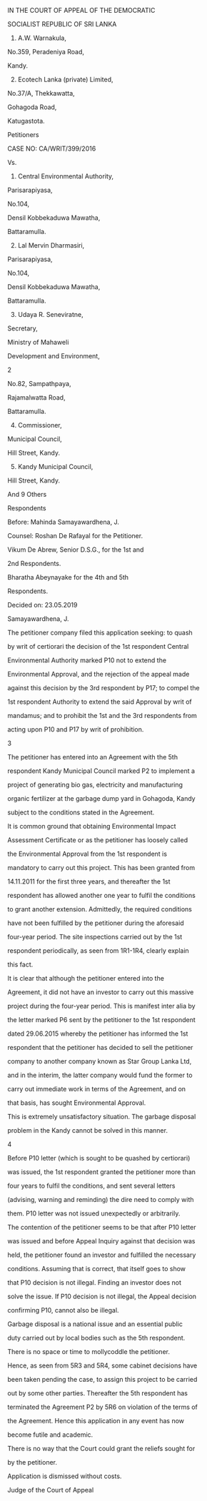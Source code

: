 IN THE COURT OF APPEAL OF THE DEMOCRATIC

SOCIALIST REPUBLIC OF SRI LANKA

1. A.W. Warnakula,

No.359, Peradeniya Road,

Kandy.

2. Ecotech Lanka (private) Limited,

No.37/A, Thekkawatta,

Gohagoda Road,

Katugastota.

Petitioners

CASE NO: CA/WRIT/399/2016

Vs.

1. Central Environmental Authority,

Parisarapiyasa,

No.104,

Densil Kobbekaduwa Mawatha,

Battaramulla.

2. Lal Mervin Dharmasiri,

Parisarapiyasa,

No.104,

Densil Kobbekaduwa Mawatha,

Battaramulla.

3. Udaya R. Seneviratne,

Secretary,

Ministry of Mahaweli

Development and Environment,

2

No.82, Sampathpaya,

Rajamalwatta Road,

Battaramulla.

4. Commissioner,

Municipal Council,

Hill Street, Kandy.

5. Kandy Municipal Council,

Hill Street, Kandy.

And 9 Others

Respondents

Before: Mahinda Samayawardhena, J.

Counsel: Roshan De Rafayal for the Petitioner.

Vikum De Abrew, Senior D.S.G., for the 1st and

2nd Respondents.

Bharatha Abeynayake for the 4th and 5th

Respondents.

Decided on: 23.05.2019

Samayawardhena, J.

The petitioner company filed this application seeking: to quash

by writ of certiorari the decision of the 1st respondent Central

Environmental Authority marked P10 not to extend the

Environmental Approval, and the rejection of the appeal made

against this decision by the 3rd respondent by P17; to compel the

1st respondent Authority to extend the said Approval by writ of

mandamus; and to prohibit the 1st and the 3rd respondents from

acting upon P10 and P17 by writ of prohibition.

3

The petitioner has entered into an Agreement with the 5th

respondent Kandy Municipal Council marked P2 to implement a

project of generating bio gas, electricity and manufacturing

organic fertilizer at the garbage dump yard in Gohagoda, Kandy

subject to the conditions stated in the Agreement.

It is common ground that obtaining Environmental Impact

Assessment Certificate or as the petitioner has loosely called

the Environmental Approval from the 1st respondent is

mandatory to carry out this project. This has been granted from

14.11.2011 for the first three years, and thereafter the 1st

respondent has allowed another one year to fulfil the conditions

to grant another extension. Admittedly, the required conditions

have not been fulfilled by the petitioner during the aforesaid

four-year period. The site inspections carried out by the 1st

respondent periodically, as seen from 1R1-1R4, clearly explain

this fact.

It is clear that although the petitioner entered into the

Agreement, it did not have an investor to carry out this massive

project during the four-year period. This is manifest inter alia by

the letter marked P6 sent by the petitioner to the 1st respondent

dated 29.06.2015 whereby the petitioner has informed the 1st

respondent that the petitioner has decided to sell the petitioner

company to another company known as Star Group Lanka Ltd,

and in the interim, the latter company would fund the former to

carry out immediate work in terms of the Agreement, and on

that basis, has sought Environmental Approval.

This is extremely unsatisfactory situation. The garbage disposal

problem in the Kandy cannot be solved in this manner.

4

Before P10 letter (which is sought to be quashed by certiorari)

was issued, the 1st respondent granted the petitioner more than

four years to fulfil the conditions, and sent several letters

(advising, warning and reminding) the dire need to comply with

them. P10 letter was not issued unexpectedly or arbitrarily.

The contention of the petitioner seems to be that after P10 letter

was issued and before Appeal Inquiry against that decision was

held, the petitioner found an investor and fulfilled the necessary

conditions. Assuming that is correct, that itself goes to show

that P10 decision is not illegal. Finding an investor does not

solve the issue. If P10 decision is not illegal, the Appeal decision

confirming P10, cannot also be illegal.

Garbage disposal is a national issue and an essential public

duty carried out by local bodies such as the 5th respondent.

There is no space or time to mollycoddle the petitioner.

Hence, as seen from 5R3 and 5R4, some cabinet decisions have

been taken pending the case, to assign this project to be carried

out by some other parties. Thereafter the 5th respondent has

terminated the Agreement P2 by 5R6 on violation of the terms of

the Agreement. Hence this application in any event has now

become futile and academic.

There is no way that the Court could grant the reliefs sought for

by the petitioner.

Application is dismissed without costs.

Judge of the Court of Appeal